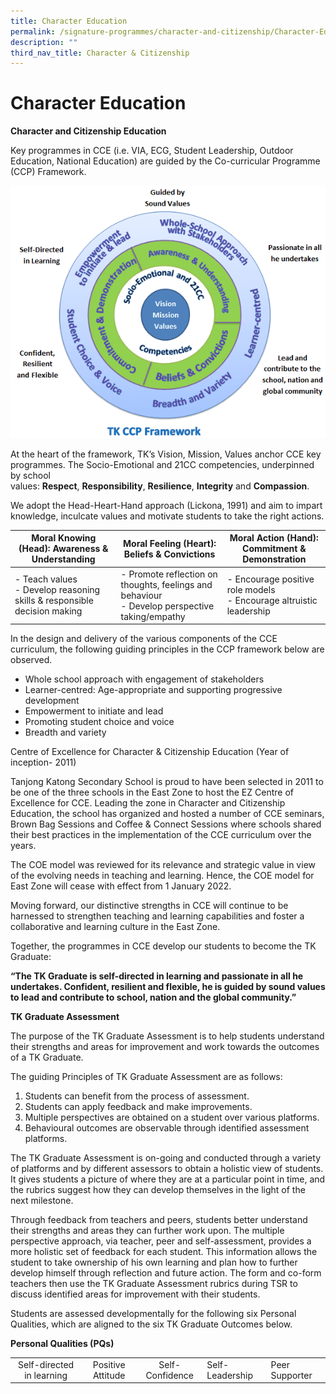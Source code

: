 ```yaml
---
title: Character Education
permalink: /signature-programmes/character-and-citizenship/Character-Education/
description: ""
third_nav_title: Character & Citizenship
---
```



# Character Education
**Character and Citizenship Education**

Key programmes in CCE (i.e. VIA, ECG, Student Leadership, Outdoor Education, National Education) are guided by the Co-curricular Programme (CCP) Framework.

![](/images/Signature%20Programmes/1.png)

At the heart of the framework, TK’s Vision, Mission, Values anchor CCE key programmes. The Socio-Emotional and 21CC competencies, underpinned by school values: **Respect**, **Responsibility**, **Resilience**, **Integrity** and **Compassion**.

We adopt the Head-Heart-Hand approach (Lickona, 1991) and aim to impart knowledge, inculcate values and motivate students to take the right actions.

|      Moral Knowing (Head): Awareness & Understanding            |        Moral Feeling (Heart): Beliefs & Convictions                 |          Moral Action (Hand):  Commitment & Demonstration         |
|----------------------------------------------------------------------|--------------------------------------------------------------------------------------------|-----------------------------------------------------------------|
| - Teach values<br>- Develop reasoning skills & responsible decision making | - Promote reflection on thoughts, feelings and behaviour<br>- Develop perspective taking/empathy | - Encourage positive role models<br>- Encourage altruistic leadership |


In the design and delivery of the various components of the CCE curriculum, the following guiding principles in the CCP framework below are observed.

*   Whole school approach with engagement of stakeholders
*   Learner-centred: Age-appropriate and supporting progressive development
*   Empowerment to initiate and lead
*   Promoting student choice and voice
*   Breadth and variety

Centre of Excellence for Character & Citizenship Education (Year of inception- 2011)

Tanjong Katong Secondary School is proud to have been selected in 2011 to be one of the three schools in the East Zone to host the EZ Centre of Excellence for CCE. Leading the zone in Character and Citizenship Education, the school has organized and hosted a number of CCE seminars, Brown Bag Sessions and Coffee & Connect Sessions where schools shared their best practices in the implementation of the CCE curriculum over the years.

The COE model was reviewed for its relevance and strategic value in view of the evolving needs in teaching and learning. Hence, the COE model for East Zone will cease with effect from 1 January 2022.

Moving forward, our distinctive strengths in CCE will continue to be harnessed to strengthen teaching and learning capabilities and foster a collaborative and learning culture in the East Zone.

Together, the programmes in CCE develop our students to become the TK Graduate:

**“The TK Graduate is self-directed in learning and passionate in all he undertakes. Confident, resilient and flexible, he is guided by sound values to lead and contribute to school, nation and the global community.”**

**TK Graduate Assessment**

The purpose of the TK Graduate Assessment is to help students understand their strengths and areas for improvement and work towards the outcomes of a TK Graduate.

The guiding Principles of TK Graduate Assessment are as follows:

1.  Students can benefit from the process of assessment.
2.  Students can apply feedback and make improvements.
3.  Multiple perspectives are obtained on a student over various platforms.
4.  Behavioural outcomes are observable through identified assessment platforms.

The TK Graduate Assessment is on-going and conducted through a variety of platforms and by different assessors to obtain a holistic view of students. It gives students a picture of where they are at a particular point in time, and the rubrics suggest how they can develop themselves in the light of the next milestone.

Through feedback from teachers and peers, students better understand their strengths and areas they can further work upon. The multiple perspective approach, via teacher, peer and self-assessment, provides a more holistic set of feedback for each student. This information allows the student to take ownership of his own learning and plan how to further develop himself through reflection and future action. The form and co-form teachers then use the TK Graduate Assessment rubrics during TSR to discuss identified areas for improvement with their students.

Students are assessed developmentally for the following six Personal Qualities, which are aligned to the six TK Graduate Outcomes below.

**Personal Qualities (PQs)**

|                           |                   |                 |                 |                |
|:-------------------------:|:-----------------:|:---------------:|-----------------|----------------|
| Self-directed in learning | Positive Attitude | Self-Confidence | Self-Leadership | Peer Supporter |